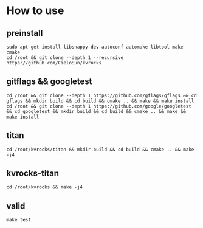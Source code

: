 # How to use

## preinstall

```
sudo apt-get install libsnappy-dev autoconf automake libtool make cmake
cd /root && git clone --depth 1 --recursive https://github.com/CieloSun/kvrocks
```

## gitflags && googletest

```
cd /root && git clone --depth 1 https://github.com/gflags/gflags && cd gflags && mkdir build && cd build && cmake .. && make && make install
cd /root && git clone --depth 1 https://github.com/google/googletest && cd googletest && mkdir build && cd build && cmake .. && make && make install
```

## titan

```
cd /root/kvrocks/titan && mkdir build && cd build && cmake .. && make -j4
```

## kvrocks-titan

```
cd /root/kvrocks && make -j4
```

## valid

```
make test
```
